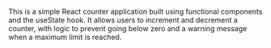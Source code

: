 This is a simple React counter application built using functional components and the useState hook. It allows users to increment and decrement a counter, with logic to prevent going below zero and a warning message when a maximum limit is reached.
